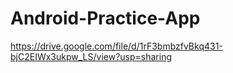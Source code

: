 # Android-Practice-App

https://drive.google.com/file/d/1rF3bmbzfvBkq431-bjC2EIWx3ukpw_LS/view?usp=sharing
